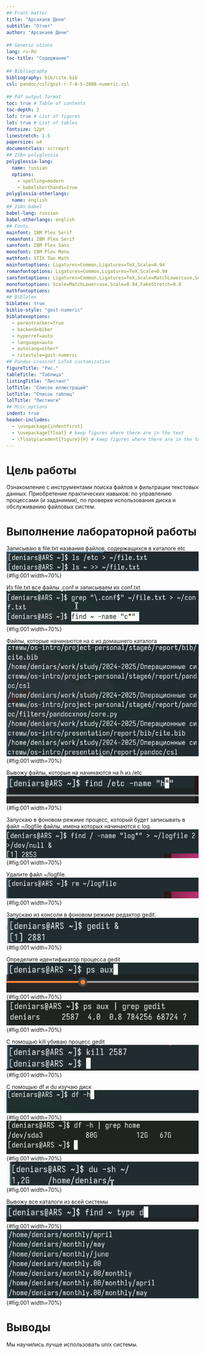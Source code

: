 ```yaml
---
## Front matter
title: "Арсакаев Дени"
subtitle: "Отчет"
author: "Арсакаев Дени"

## Generic otions
lang: ru-RU
toc-title: "Содержание"

## Bibliography
bibliography: bib/cite.bib
csl: pandoc/csl/gost-r-7-0-5-2008-numeric.csl

## Pdf output format
toc: true # Table of contents
toc-depth: 2
lof: true # List of figures
lot: true # List of tables
fontsize: 12pt
linestretch: 1.5
papersize: a4
documentclass: scrreprt
## I18n polyglossia
polyglossia-lang:
  name: russian
  options:
	- spelling=modern
	- babelshorthands=true
polyglossia-otherlangs:
  name: english
## I18n babel
babel-lang: russian
babel-otherlangs: english
## Fonts
mainfont: IBM Plex Serif
romanfont: IBM Plex Serif
sansfont: IBM Plex Sans
monofont: IBM Plex Mono
mathfont: STIX Two Math
mainfontoptions: Ligatures=Common,Ligatures=TeX,Scale=0.94
romanfontoptions: Ligatures=Common,Ligatures=TeX,Scale=0.94
sansfontoptions: Ligatures=Common,Ligatures=TeX,Scale=MatchLowercase,Scale=0.94
monofontoptions: Scale=MatchLowercase,Scale=0.94,FakeStretch=0.9
mathfontoptions:
## Biblatex
biblatex: true
biblio-style: "gost-numeric"
biblatexoptions:
  - parentracker=true
  - backend=biber
  - hyperref=auto
  - language=auto
  - autolang=other*
  - citestyle=gost-numeric
## Pandoc-crossref LaTeX customization
figureTitle: "Рис."
tableTitle: "Таблица"
listingTitle: "Листинг"
lofTitle: "Список иллюстраций"
lotTitle: "Список таблиц"
lolTitle: "Листинги"
## Misc options
indent: true
header-includes:
  - \usepackage{indentfirst}
  - \usepackage{float} # keep figures where there are in the text
  - \floatplacement{figure}{H} # keep figures where there are in the text
---
```


# Цель работы
   
Ознакомление с инструментами поиска файлов и фильтрации текстовых данных. Приобретение практических навыков: по управлению процессами (и заданиями), по проверке использования диска и обслуживанию файловых систем.  
  
   
# Выполнение лабораторной работы
   
Записываю в file.txt названия файлов, содержащихся в каталоге etc  
![0_0](image/1.png){#fig:001 width=70%}  
   
Из file.txt все файлы .conf и записываем их conf.txt  
![0_0](image/2.png){#fig:001 width=70%}  
  
Файлы, которые начинаются на с из домашнего каталога  
![0_0](image/3.png){#fig:001 width=70%}  
   
Вывожу файлы, которые на начинаются на h из /etc  
![0_0](image/4.png){#fig:001 width=70%}  
    
Запускаю в фоновом режиме процесс, который будет записывать в файл ~/logfile
файлы, имена которых начинаются с log.  
![0_0](image/5.png){#fig:001 width=70%}  
   
Удалите файл ~/logfile.  
![0_0](image/6.png){#fig:001 width=70%}   
   
Запускаю из консоли в фоновом режиме редактор gedit.  
![0_0](image/7.png){#fig:001 width=70%}   
    
Определите идентификатор процесса gedit  
![0_0](image/8.png){#fig:001 width=70%}  
![0_0](image/9.png){#fig:001 width=70%}  
   
С помощью kill убиваю процесс gedit  
![0_0](image/10.png){#fig:001 width=70%}   
    
С помощью df и du изучаю диск  
![0_0](image/11.png){#fig:001 width=70%}  
![0_0](image/12.png){#fig:001 width=70%}  
![0_0](image/13.png){#fig:001 width=70%}  
  
Вывожу все каталоги из всей системы  
![0_0](image/14.png){#fig:001 width=70%}  
![0_0](image/15.png){#fig:001 width=70%}  

# Выводы
Мы научились лучше использовать unix системы.  
